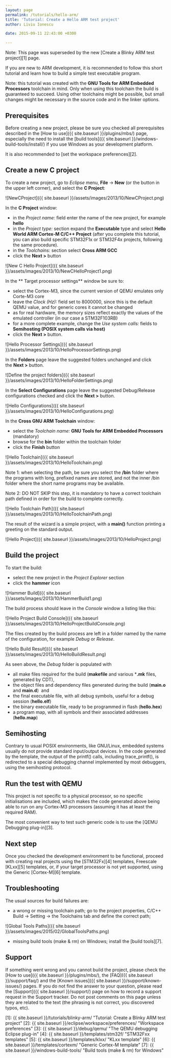 ```yaml
---
layout: page
permalink: /tutorials/hello-arm/
title: 'Tutorial: Create a Hello ARM test project'
author: Liviu Ionescu

date: 2015-09-11 22:43:00 +0300

---
```


Note: This page was superseded by the new [Create a Blinky ARM test project][1] page.

If you are new to ARM development, it is recommended to follow this short tutorial and learn how to build a simple test executable program.

Note: this tutorial was created with the **GNU Tools for ARM Embedded Processors** toolchain in mind. Only when using this toolchain the build is guaranteed to succeed. Using other toolchains might be possible, but small changes might be necessary in the source code and in the linker options.


## Prerequisites

Before creating a new project, please be sure you checked all prerequisites described in the [How to use]({{ site.baseurl }}/plugins/mbs/) page, especially the need to install the [build tools]({{ site.baseurl }}/windows-build-tools/install/) if you use Windows as your development platform.

It is also recommended to [set the workspace preferences][2].

## Create a new C project

To create a new project, go to _Eclipse_ menu, **File** → **New** (or the button in the upper left corner), and select the **C Project**:

![NewCProject]({{ site.baseurl }}/assets/images/2013/10/NewCProject.png)

In the **C Project** window:

* in the *Project name:* field enter the name of the new project, for example **hello**
* in the *Project type:* section expand the **Executable** type and select **Hello World ARM Cortex-M C/C++ Project** (after you complete this tutorial, you can also build specific STM32F1x or STM32F4x projects, following the same procedure).
* in the *Toolchains:* section select **Cross ARM GCC**
* click the **Next >** button

![New C Hello Project]({{ site.baseurl }}/assets/images/2013/10/NewCHelloProject1.png)

In the ** Target processor settings** window be sure to:

* select the Cortex-M3, since the current version of QEMU emulates only Corte-M3 core
* leave the *Clock (Hz):* field set to 8000000, since this is the default QEMU value, and for generic cores it cannot be changed
* as for real hardware, the memory sizes reflect exactly the values of the emulated controller (in our case a STM32F103RB)
* for a more complete example, change the *Use system calls:* fields to **Semihosting (POSIX system calls via host)**
* click the **Next >** button.

![Hello Processor Settings]({{ site.baseurl }}/assets/images/2013/10/HelloProcessorSettings.png)

In the **Folders** page leave the suggested folders unchanged and click the **Next >** button.

![Define the project folders]({{ site.baseurl }}/assets/images/2013/10/HelloFolderSettings.png)

In the **Select Configurations** page leave the suggested Debug/Release configurations checked and click the **Next >** button.

![Hello Configurations]({{ site.baseurl }}/assets/images/2013/10/HelloConfigurations.png)

In the **Cross GNU ARM Toolchain** window:

* select the *Toolchain name:* **GNU Tools for ARM Embedded Processors** (mandatory)
* browse for the **bin** folder within the toolchain folder
* click the **Finish** button

![Hello Toolchain]({{ site.baseurl }}/assets/images/2013/10/HelloToolchain.png)

Note 1: when selecting the path, be sure you select the **/bin** folder where the programs with long, prefixed names are stored, and not the inner /bin folder where the short name programs may be available.

Note 2: DO NOT SKIP this step, it is mandatory to have a correct toolchain path defined in order for the build to complete correctly.

![Hello Toolchain Path]({{ site.baseurl }}/assets/images/2013/10/HelloToolchainPath.png)

The result of the wizard is a simple project, with a **main()** function printing a greeting on the standard output.

![Hello Project]({{ site.baseurl }}/assets/images/2013/10/HelloProject.png)

## Build the project

To start the build:

* select the new project in the *Project Explorer* section
* click the **hammer** icon

![Hammer Build]({{ site.baseurl }}/assets/images/2013/10/HammerBuild1.png)

The build process should leave in the *Console* window a listing like this:

![Hello Project Build Console]({{ site.baseurl }}/assets/images/2013/10/HelloProjectBuildConsole.png)

The files created by the build process are left in a folder named by the name of the configuration, for example *Debug* or *Release*.

![Hello Build Result]({{ site.baseurl }}/assets/images/2013/10/HelloBuildResult.png)

As seen above, the *Debug* folder is populated with

* all make files required for the build (**makefile** and various ***.mk** files, generated by CDT),
* the object files and dependency files generated during the build (**main.o** and **main.d**)  and
* the final executable file, with all debug symbols, useful for a debug session (**hello.elf**)
* the binary executable file, ready to be programmed in flash (**hello.hex**)
* a program map, with all symbols and their associated addresses (**hello.map**)

## Semihosting

Contrary to usual POSIX environments, like GNU/Linux, embedded systems usually do not provide standard input/output devices. In the code generated by the template, the output of the printf() calls, including trace_printf(), is redirected to a special debugging channel implemented by most debuggers, using the semihosting protocol.

## Run the test with QEMU

This project is not specific to a physical processor, so no specific initialisations are included, which makes the code generated above being able to run on any Cortex-M3 processors (assuming it has at least the required RAM).

The most convenient way to test such generic code is to use the [QEMU Debugging plug-in][3].

## Next step

Once you checked the development environment to be functional, proceed with creating real projects using the [STM32Fx][4] templates, Freescale [KLxx][5] templates, or, if your target processor is not yet supported, using the Generic [Cortex-M][6] template.

## Troubleshooting

The usual sources for build failures are:

* a wrong or missing toolchain path; go to the project properties, C/C++ Build → Setting → the Toolchains tab and define the correct path;

![Global Tools Paths]({{ site.baseurl }}/assets/images/2015/02/GlobalToolsPaths.png)

* missing build tools (make & rm) on Windows; install the [build tools][7].

## Support

If something went wrong and you cannot build the project, please check the [How to use]({{ site.baseurl }}/plugins/mbs/), the [FAQ]({{ site.baseurl }}/support/faq/) and the [Known issues]({{ site.baseurl }}/support/known-issues/) pages. If you do not find the answer to your question, please read the [Support]({{ site.baseurl }}/support/) page on how to record a support request in the Support tracker. Do not post comments on this page unless they are related to the text (the phrasing is not correct, you discovered typos, etc).

 [1]: {{ site.baseurl }}/tutorials/blinky-arm/ "Tutorial: Create a Blinky ARM test project"
 [2]: {{ site.baseurl }}/eclipse/workspace/preferences/ "Workspace preferences"
 [3]: {{ site.baseurl }}/debug/qemu/ "The QEMU debugging Eclipse plug-in"
 [4]: {{ site.baseurl }}/templates/stm32f/ "STM32Fxx templates"
 [5]: {{ site.baseurl }}/templates/klxx/ "KLxx template"
 [6]: {{ site.baseurl }}/templates/cortexm/ "Generic Cortex-M template"
 [7]: {{ site.baseurl }}/windows-build-tools/ "Build tools (make & rm) for Windows"

